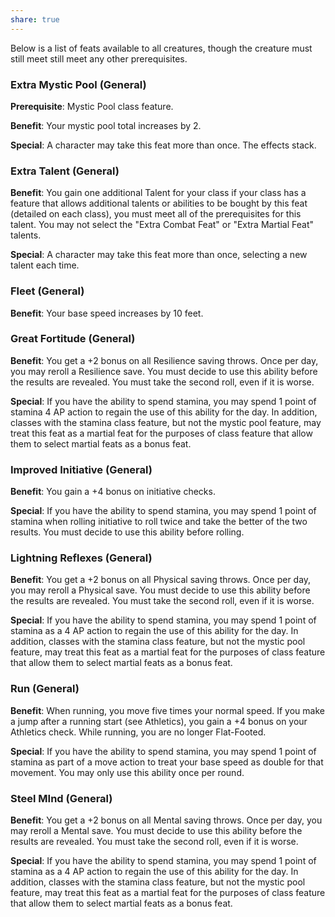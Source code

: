 ```yaml
---
share: true
---
```

Below is a list of feats available to all creatures, though the creature must still meet still meet any other prerequisites.

<h3><span><p>Extra Mystic Pool (General)</p></span></h3><p><span><p><b>Prerequisite</b>:    Mystic Pool class feature.<br></p></span></p><p><span><p><b>Benefit</b>:    Your mystic pool total increases by 2.<br></p></span></p><p><span><p><b>Special</b>:    A character may take this feat more than once. The effects stack.<br></p></span></p><h3><span><p>Extra Talent (General)</p></span></h3><p><span><p><b>Benefit</b>:    You gain one additional Talent for your class if your class has a feature that allows additional talents or abilities to be bought by this feat (detailed on each class), you must meet all of the prerequisites for this talent. You may not select the "Extra Combat Feat" or "Extra Martial Feat" talents.<br></p></span></p><p><span><p><b>Special</b>:    A character may take this feat more than once, selecting a new talent each time.<br></p></span></p><h3><span><p>Fleet (General)</p></span></h3><p><span><p><b>Benefit</b>:    Your base speed increases by 10 feet.<br></p></span></p><h3><span><p>Great Fortitude (General)</p></span></h3><p><span><p><b>Benefit</b>:    You get a +2 bonus on all Resilience saving throws. Once per day, you may reroll a Resilience save. You must decide to use this ability before the results are revealed. You must take the second roll, even if it is worse.<br></p></span></p><p><span><p><b>Special</b>:    If you have the ability to spend stamina, you may spend 1 point of stamina 4 AP action to regain the use of this ability for the day. In addition, classes with the stamina class feature, but not the mystic pool feature, may treat this feat as a martial feat for the purposes of class feature that allow them to select martial feats as a bonus feat.<br></p></span></p><h3><span><p>Improved Initiative (General)</p></span></h3><p><span><p><b>Benefit</b>:    You gain a +4 bonus on initiative checks.<br></p></span></p><p><span><p><b>Special</b>:    If you have the ability to spend stamina, you may spend 1 point of stamina when rolling initiative to roll twice and take the better of the two results. You must decide to use this ability before rolling.<br></p></span></p><h3><span><p>Lightning Reflexes (General)</p></span></h3><p><span><p><b>Benefit</b>:    You get a +2 bonus on all Physical saving throws. Once per day, you may reroll a Physical save. You must decide to use this ability before the results are revealed. You must take the second roll, even if it is worse.<br></p></span></p><p><span><p><b>Special</b>:    If you have the ability to spend stamina, you may spend 1 point of stamina as a 4 AP action to regain the use of this ability for the day. In addition, classes with the stamina class feature, but not the mystic pool feature, may treat this feat as a martial feat for the purposes of class feature that allow them to select martial feats as a bonus feat.<br></p></span></p><h3><span><p>Run (General)</p></span></h3><p><span><p><b>Benefit</b>:    When running, you move five times your normal speed. If you make a jump after a running start (see Athletics), you gain a +4 bonus on your Athletics check. While running, you are no longer Flat-Footed.<br></p></span></p><p><span><p><b>Special</b>:    If you have the ability to spend stamina, you may spend 1 point of stamina as part of a move action to treat your base speed as double for that movement. You may only use this ability once per round.<br></p></span></p><h3><span><p>Steel MInd (General)</p></span></h3><p><span><p><b>Benefit</b>:    You get a +2 bonus on all Mental saving throws. Once per day, you may reroll a Mental save. You must decide to use this ability before the results are revealed. You must take the second roll, even if it is worse.<br></p></span></p><p><span><p><b>Special</b>:    If you have the ability to spend stamina, you may spend 1 point of stamina as a 4 AP action to regain the use of this ability for the day. In addition, classes with the stamina class feature, but not the mystic pool feature, may treat this feat as a martial feat for the purposes of class feature that allow them to select martial feats as a bonus feat.<br></p></span></p>